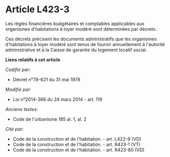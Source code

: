 # Article L423-3

Les règles financières budgétaires et comptables applicables aux organismes d'habitations à loyer modéré sont déterminées par
décrets.

Ces décrets précisent les documents administratifs que les organismes d'habitations à loyer modéré sont tenus de fournir
annuellement à l'autorité administrative et à la Caisse de garantie du logement locatif social.

**Liens relatifs à cet article**

_Codifié par_:

  - Décret n°78-621 du 31 mai 1978

_Modifié par_:

  - Loi n°2014-366 du 24 mars 2014 - art. 119

_Anciens textes_:

  - Code de l'urbanisme 185 al. 1, al. 2

_Cité par_:

  - Code de la construction et de l'habitation. - art. L422-9 (VD)
  - Code de la construction et de l'habitation. - art. R423-1 (VT)
  - Code de la construction et de l'habitation. - art. R423-80 (VD)
